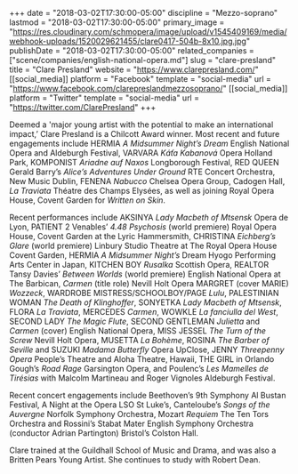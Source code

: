 +++
date = "2018-03-02T17:30:00-05:00"
discipline = "Mezzo-soprano"
lastmod = "2018-03-02T17:30:00-05:00"
primary_image = "https://res.cloudinary.com/schmopera/image/upload/v1545409169/media/webhook-uploads/1520029621455/clare0417-504b-8x10.jpg.jpg"
publishDate = "2018-03-02T17:30:00-05:00"
related_companies = ["scene/companies/english-national-opera.md"]
slug = "clare-presland"
title = "Clare Presland"
website = "https://www.clarepresland.com/"
[[social_media]]
platform = "Facebook"
template = "social-media"
url = "https://www.facebook.com/clarepreslandmezzosoprano/"
[[social_media]]
platform = "Twitter"
template = "social-media"
url = "https://twitter.com/ClarePresland"
+++

Deemed a 'major young artist with the potential to make an international impact,’ Clare Presland is a Chilcott Award winner. Most recent and future engagements include HERMIA *A Midsummer Night’s Dream* English National Opera and Aldeburgh Festival, VARVARA *Káťa Kabanová* Opera Holland Park, KOMPONIST *Ariadne auf Naxos* Longborough Festival, RED QUEEN Gerald Barry’s *Alice’s Adventures Under Ground* RTE Concert Orchestra, New Music Dublin, FENENA *Nabucco* Chelsea Opera Group, Cadogen Hall, *La Traviata* Théatre des Champs Elysées, as well as joining Royal Opera House, Covent Garden for *Written on Skin*.

Recent performances include AKSINYA *Lady Macbeth of Mtsensk* Opera de Lyon, PATIENT 2 Venables’ *4.48 Psychosis* (world premiere) Royal Opera House, Covent Garden at the Lyric Hammersmith, CHRISTINA *Eichberg’s Glare* (world premiere) Linbury Studio Theatre at The Royal Opera House Covent Garden, HERMIA *A Midsummer Night’s* Dream Hyogo Performing Arts Center in Japan, KITCHEN BOY *Rusalka* Scottish Opera, REALTOR Tansy Davies’ *Between Worlds* (world premiere) English National Opera at The Barbican, *Carmen* (title role) Nevill Holt Opera MARGRET (cover MARIE) *Wozzeck*, WARDROBE MISTRESS/SCHOOLBOY/PAGE *Lulu*, PALESTINIAN WOMAN *The Death of Klinghoffer*, SONYETKA *Lady Macbeth of Mtsensk*, FLORA *La Traviata*, MERCEDES *Carmen*, WOWKLE *La fanciulla del West*, SECOND LADY *The Magic Flute*, SECOND GENTLEMAN *Julietta* and *Carmen* (cover) English National Opera, MISS JESSEL *The Turn of the Screw* Nevill Holt Opera, MUSETTA *La Bohème*, ROSINA *The Barber of Seville* and SUZUKI *Madama Butterfly* Opera UpClose, JENNY *Threepenny Opera* People’s Theatre and Aloha Theatre, Hawaii, THE GIRL in Orlando Gough’s *Road Rage* Garsington Opera, and Poulenc’s *Les Mamelles de Tirésias* with Malcolm Martineau and Roger Vignoles Aldeburgh Festival.

Recent concert engagements include Beethoven’s 9th Symphony Al Bustan Festival, A Night at the Opera LSO St Luke’s, Canteloube’s *Songs of the Auvergne* Norfolk Symphony Orchestra, Mozart *Requiem* The Ten Tors Orchestra and Rossini’s Stabat Mater English Symphony Orchestra (conductor Adrian Partington) Bristol’s Colston Hall.

Clare trained at the Guildhall School of Music and Drama, and was also a Britten Pears Young Artist. She continues to study with Robert Dean.
